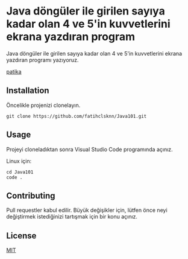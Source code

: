 # Java döngüler ile girilen sayıya kadar olan 4 ve 5'in kuvvetlerini ekrana yazdıran program


Java döngüler ile girilen sayıya kadar olan 4 ve 5'in kuvvetlerini ekrana yazdıran programı yazıyoruz.


[patika](https://www.patika.dev/tr) 



## Installation

Öncelikle projenizi clonelayın.

```
git clone https://github.com/fatihclsknn/Java101.git
```
## Usage

Projeyi cloneladıktan sonra Visual Studio Code programında açınız.

Linux için:

```
cd Java101
code .
```

## Contributing

Pull requestler kabul edilir. Büyük değişikler için, lütfen önce neyi değiştirmek istediğinizi tartışmak için bir konu açınız.

## License
[MIT](https://choosealicense.com/licenses/mit/)
